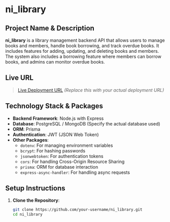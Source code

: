 # ni_library

## Project Name & Description
**ni_library** is a library management backend API that allows users to manage books and members, handle book borrowing, and track overdue books. It includes features for adding, updating, and deleting books and members. The system also includes a borrowing feature where members can borrow books, and admins can monitor overdue books.

## Live URL
> [Live Deployment URL](https://your-backend-live-url.com) *(Replace this with your actual deployment URL)*

## Technology Stack & Packages
- **Backend Framework**: Node.js with Express
- **Database**: PostgreSQL / MongoDB (Specify the actual database used)
- **ORM**: Prisma
- **Authentication**: JWT (JSON Web Token)
- **Other Packages**:
  - `dotenv`: For managing environment variables
  - `bcrypt`: For hashing passwords
  - `jsonwebtoken`: For authentication tokens
  - `cors`: For handling Cross-Origin Resource Sharing
  - `prisma`: ORM for database interaction
  - `express-async-handler`: For handling async requests
  
## Setup Instructions
1. **Clone the Repository**:
   ```bash
   git clone https://github.com/your-username/ni_library.git
   cd ni_library
